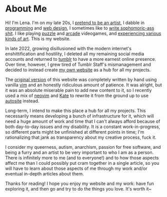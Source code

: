<!-- attrib title: Writing | About Me -->
<!-- attrib pagetype: writing -->
<!-- attrib windowtitle: aboutme.md -->

# About Me

Hi! I'm Lena. I'm on my late 20s, I [pretend to be an artist](https://lensdeer.tumblr.com/tagged/lensdeerart), I dabble in [programming](https://github.com/marshdeer) and [web design]([#root#]home/index.html), I sometimes like to [write sophomoric-ass shit](../writing/index.html). I like playing [puzzle](../zach/index.html) and [arcade](../hiscore/index.html) videogames, and [experiencing various kinds of art](../medialog/index.html). This is my website.

In late 2022, growing disillusioned with the modern internet's enshittification and hostility, I deleted all my remaining social media accounts and returned to [tumblr](https://lensdeer.tumblr.com) to have a more earnest online presence. Over time, however, I grew tired of Tumblr Staff's mismanagement and decided to instead create [my own website](../index.html) as a hub for all my projects.

The [original version](https://github.com/MarshDeer/neocities/releases/tag/Backups) of this website was completely written by hand using vanilla [vim](https://vim.org) and an honestly ridiculous amount of patience. It was alright, but it was an absolute miserable pain to add new content to it, so I recently used a mix of [neovim](https://neovim.io) and [Kate](https://kate-editor.org/) to rewrite it from the ground up to use [autosite](https://autosite.somnolescent.net) instead.

Long-term, I intend to make this place a hub for all my projects. This necessarily means developing a bunch of infrastructure for it, which will need a huge amount of work and time that I can't always afford because of both day-to-day issues and my disability. It is a constant work-in-progress, so different parts might be unfinished at different points in time; I'm rationalizing that jank as transparency about my creative process, fuck it.

I consider my queerness, autism, anarchism, passion for free software, and being a furry and an artist to be very important to who I am as a person. There is infinitely more to me (and to everyone!) and to how those aspects affect me than I could possibly put cram together in a single article, so you will have to learn about those aspects of me through my work and/or eventual in-depth articles about them.

Thanks for reading! I hope you enjoy my website and my work: have fun exploring it, and then go and try to do the things you love. It's worth it~
